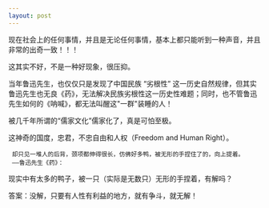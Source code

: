 ```yaml
---
layout: post
---
```


现在社会上的任何事情，并且是无论任何事情，基本上都只能听到一种声音，并且非常的出奇一致！！！

这其实不好，不是一种好现象，很压抑。

当年鲁迅先生，也仅仅只是发现了中国民族 “劣根性” 这一历史自然规律，但其实鲁迅先生也无良《药》，无法解决民族劣根性这一历史性难题；同时，也不管鲁迅先生如何的《呐喊》，都无法叫醒这"一群"装睡的人！

被几千年所谓的“儒家文化”儒家化了，真是可怕至极。  

这神奇的国度，忠君，不忠自由和人权（Freedom and Human Right）。

```
 却只见一堆人的后背，颈项都伸得很长，仿佛好多鸭，被无形的手捏住了的，向上提着。
 ——鲁迅先生《药》：
```
现实中有太多的鸭子，被一只（实际是无数只）无形的手捏着，有解吗？

答案：没解，只要有人性有利益的地方，就有争斗，就无解！
